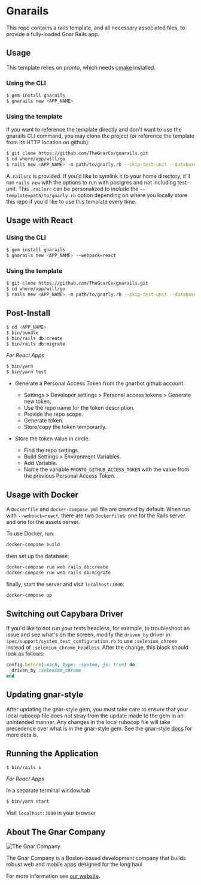 # Gnarails

This repo contains a rails template, and all necessary associated files, to provide a fully-loaded Gnar Rails app.

## Usage

This template relies on pronto, which needs [cmake](https://cmake.org/) installed.

### Using the CLI

```sh
$ gem install gnarails
$ gnarails new <APP_NAME>
```

### Using the template

If you want to reference the template directly and don't want to use the
gnarails CLI command, you may clone the project (or reference the template from
its HTTP location on github):

```sh
$ git clone https://github.com/TheGnarCo/gnarails.git
$ cd where/app/will/go
$ rails new <APP_NAME> -m path/to/gnarly.rb --skip-test-unit --database=postgresql
```

A`.railsrc` is provided. If you'd like to symlink it to your home directory, it'll run `rails new` with the options to run with postgres and not including test-unit. This `.railsrc` can be personalized to include the `--template=path/to/gnarly.rb` option depending on where you locally store this repo if you'd like to use this template every time.

## Usage with React

### Using the CLI

```sh
$ gem install gnarails
$ gnarails new <APP_NAME> --webpack=react
```

### Using the template

```sh
$ git clone https://github.com/TheGnarCo/gnarails.git
$ cd where/app/will/go
$ rails new <APP_NAME> -m path/to/gnarly.rb --skip-test-unit --database=postgresql --webpack=react
```

## Post-Install

```sh
$ cd <APP_NAME>
$ bin/bundle
$ bin/rails db:create
$ bin/rails db:migrate
```

_For React Apps_

```sh
$ bin/yarn
$ bin/yarn test
```

* Generate a Personal Access Token from the gnarbot github account.
  - Settings > Developer settings > Personal access tokens > Generate new token.
  - Use the repo name for the token description.
  - Provide the repo scope.
  - Generate token.
  - Store/copy the token temporarily.

* Store the token value in circle.
  - Find the repo settings.
  - Build Settings > Environment Variables.
  - Add Variable.
  - Name the variable `PRONTO_GITHUB_ACCESS_TOKEN` with the value from the previous Personal Access Token.

## Usage with Docker

A `Dockerfile` and `docker-compose.yml` file are created by default. When run with `--webpack=react`,
there are two `Dockerfile`s: one for the Rails server and one for the assets server.

To use Docker, run:

```sh
docker-compose build
```

then set up the database:

```sh
docker-compose run web rails db:create
docker-compose run web rails db:migrate
```

finally, start the server and visit `localhost:3000`:

```sh
docker-compose up
```

## Switching out Capybara Driver
If you'd like to not run your tests headless, for example, to troubleshoot an issue and see what's on the screen, modify the `driven_by` driver in `spec/support/system_test_configuration.rb` to use `:selenium_chrome` instead of `:selenium_chrome_headless`. After the change, this block should look as follows:

```ruby
config.before(:each, type: :system, js: true) do
  driven_by :selenium_chrome
end
```

## Updating gnar-style

After updating the gnar-style gem, you must take care to ensure that your local rubocop file does not stray from the update made to the gem in an unintended manner. Any changes in the local rubocop file will take precedence over what is in the gnar-style gem. See the gnar-style [docs](https://github.com/TheGnarCo/gnar-style#overriding-styles) for more details.

## Running the Application

```sh
$ bin/rails s
```

_For React Apps_

In a separate terminal window/tab

```sh
$ bin/yarn start
```

Visit `localhost:3000` in your browser

## About The Gnar Company

![The Gnar Company](https://avatars0.githubusercontent.com/u/17011419?s=100&v=4)

The Gnar Company is a Boston-based development company that builds robust
web and mobile apps designed for the long haul.

For more information see [our website](https://www.thegnar.co/).

